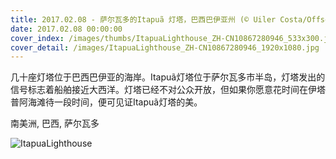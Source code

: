 ```yaml
---
title: 2017.02.08 - 萨尔瓦多的Itapuã 灯塔，巴西巴伊亚州 (© Uiler Costa/Offset)
date: 2017.02.08 00:00:00
cover_index: /images/thumbs/ItapuaLighthouse_ZH-CN10867280946_533x300.jpg
cover_detail: /images/ItapuaLighthouse_ZH-CN10867280946_1920x1080.jpg
---
```


几十座灯塔位于巴西巴伊亚的海岸。Itapuã灯塔位于萨尔瓦多市半岛，灯塔发出的信号标志着船舶接近大西洋。灯塔已经不对公众开放，但如果你愿意花时间在伊塔普阿海滩待一段时间，便可见证Itapuã灯塔的美。

南美洲, 巴西, 萨尔瓦多

![ItapuaLighthouse](/images/ItapuaLighthouse_ZH-CN10867280946_1920x1080.jpg)
